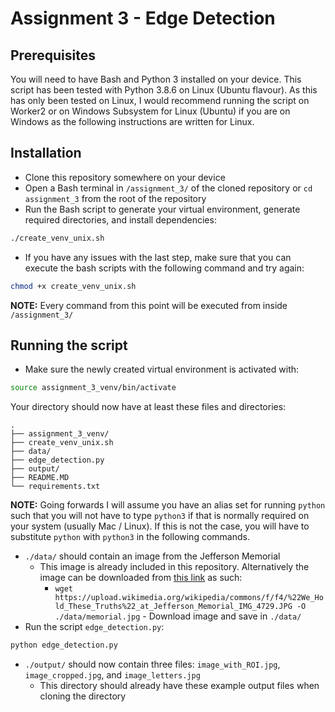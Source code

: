 # Assignment 3 - Edge Detection

## Prerequisites
You will need to have Bash and Python 3 installed on your device. This script has been tested with Python 3.8.6 on Linux (Ubuntu flavour).
As this has only been tested on Linux, I would recommend running the script on Worker2 or on Windows Subsystem for Linux (Ubuntu) if you are on Windows as the following instructions are written for Linux.

## Installation
- Clone this repository somewhere on your device
- Open a Bash terminal in `/assignment_3/` of the cloned repository or `cd assignment_3` from the root of the repository
- Run the Bash script to generate your virtual environment, generate required directories, and install dependencies:

```bash
./create_venv_unix.sh
```
- If you have any issues with the last step, make sure that you can execute the bash scripts with the following command and try again:

```bash
chmod +x create_venv_unix.sh
```

**NOTE:** Every command from this point will be executed from inside `/assignment_3/`

## Running the script
- Make sure the newly created virtual environment is activated with:

```bash
source assignment_3_venv/bin/activate
```

Your directory should now have at least these files and directories:

```
.
├── assignment_3_venv/
├── create_venv_unix.sh
├── data/
├── edge_detection.py
├── output/
├── README.MD
└── requirements.txt
```

**NOTE:** Going forwards I will assume you have an alias set for running `python` such that you will not have to type `python3` if that is normally required on your system (usually Mac / Linux). If this is not the case, you will have to substitute `python` with `python3` in the following commands.

- `./data/` should contain an image from the Jefferson Memorial
    - This image is already included in this repository. Alternatively the image can be downloaded from [this link](https://upload.wikimedia.org/wikipedia/commons/f/f4/%22We_Hold_These_Truths%22_at_Jefferson_Memorial_IMG_4729.JPG) as such:
        - `wget https://upload.wikimedia.org/wikipedia/commons/f/f4/%22We_Hold_These_Truths%22_at_Jefferson_Memorial_IMG_4729.JPG -O ./data/memorial.jpg` - Download image and save in `./data/`
- Run the script `edge_detection.py`:
```bash
python edge_detection.py
```
- `./output/` should now contain three files: `image_with_ROI.jpg`, `image_cropped.jpg`, and `image_letters.jpg`
    - This directory should already have these example output files when cloning the directory
